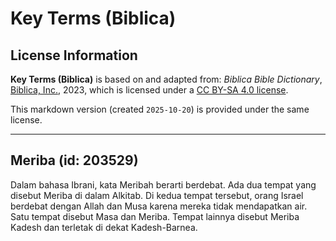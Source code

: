 # Key Terms (Biblica)

## License Information

**Key Terms (Biblica)** is based on and adapted from: _Biblica Bible Dictionary_, [Biblica, Inc.](https://www.biblica.com/), 2023, which is licensed under a [CC BY-SA 4.0 license](https://creativecommons.org/licenses/by-sa/4.0/legalcode.en).

This markdown version (created `2025-10-20`) is provided under the same license.



--------------------------------

## Meriba (id: 203529)

Dalam bahasa Ibrani, kata Meribah berarti berdebat. Ada dua tempat yang disebut Meriba di dalam Alkitab. Di kedua tempat tersebut, orang Israel berdebat dengan Allah dan Musa karena mereka tidak mendapatkan air. Satu tempat disebut Masa dan Meriba. Tempat lainnya disebut Meriba Kadesh dan terletak di dekat Kadesh\-Barnea.


